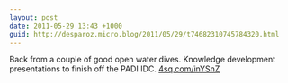 ```yaml
---
layout: post
date: 2011-05-29 13:43 +1000
guid: http://desparoz.micro.blog/2011/05/29/t74682310745784320.html
---
```

Back from a couple of good open water dives. Knowledge development presentations to finish off the PADI IDC. [4sq.com/inYSnZ](http://4sq.com/inYSnZ)
